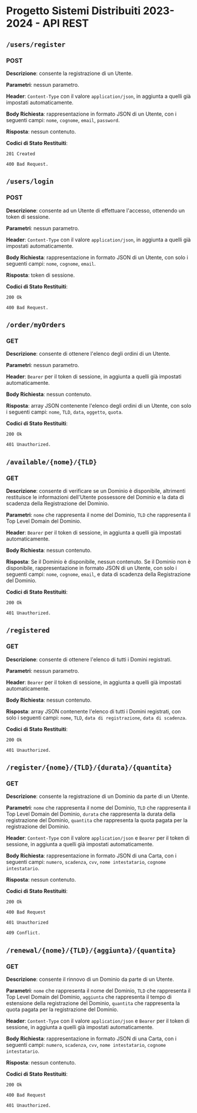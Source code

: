 # Progetto Sistemi Distribuiti 2023-2024 - API REST

## `/users/register`
### POST
**Descrizione**: consente la registrazione di un Utente.

**Parametri**: nessun parametro.

**Header**: `Content-Type` con il valore `application/json`, in aggiunta a quelli già impostati automaticamente.

**Body Richiesta**: rappresentazione in formato JSON di un Utente, con i seguenti campi: `nome`, `cognome`, `email`, `password`.

**Risposta**: nessun contenuto.

**Codici di Stato Restituiti**:

    201 Created

    400 Bad Request.



## `/users/login`
### POST
**Descrizione**: consente ad un Utente di effettuare l'accesso, ottenendo un token di sessione.

**Parametri**: nessun parametro.

**Header**: `Content-Type` con il valore `application/json`, in aggiunta a quelli già impostati automaticamente.

**Body Richiesta**: rappresentazione in formato JSON di un Utente, con solo i seguenti campi: `nome`, `cognome`, `email`.

**Risposta**: token di sessione.

**Codici di Stato Restituiti**:
    
    200 Ok
    
    400 Bad Request.



## `/order/myOrders`
### GET
**Descrizione**: consente di ottenere l'elenco degli ordini di un Utente.

**Parametri**: nessun parametro.

**Header**: `Bearer` per il token di sessione, in aggiunta a quelli già impostati automaticamente.

**Body Richiesta**: nessun contenuto.

**Risposta**: array JSON contenente l'elenco degli ordini di un Utente, con solo i seguenti campi: `nome`, `TLD`, `data`, `oggetto`, `quota`.

**Codici di Stato Restituiti**:
    
    200 Ok
    
    401 Unauthorized.



## `/available/{nome}/{TLD}`
### GET
**Descrizione**: consente di verificare se un Dominio è disponibile, altrimenti restituisce le informazioni dell'Utente possessore del Dominio e la data di scadenza della Registrazione del Dominio.

**Parametri**: `nome` che rappresenta il nome del Dominio, `TLD` che rappresenta il Top Level Domain del Dominio.

**Header**: `Bearer` per il token di sessione, in aggiunta a quelli già impostati automaticamente.

**Body Richiesta**: nessun contenuto.

**Risposta**: Se il Dominio è disponibile, nessun contenuto. Se il Dominio non è disponibile, rappresentazione in formato JSON di un Utente, con solo i seguenti campi: `nome`, `cognome`, `email`, e data di scadenza della Registrazione del Dominio.

**Codici di Stato Restituiti**:
    
    200 Ok
    
    401 Unauthorized.



## `/registered`
### GET
**Descrizione**: consente di ottenere l'elenco di tutti i Domini registrati.

**Parametri**: nessun parametro.

**Header**: `Bearer` per il token di sessione, in aggiunta a quelli già impostati automaticamente.

**Body Richiesta**: nessun contenuto.

**Risposta**: array JSON contenente l'elenco di tutti i Domini registrati, con solo i seguenti campi: `nome`, `TLD`, `data di registrazione`, `data di scadenza`.

**Codici di Stato Restituiti**:

    200 Ok
    
    401 Unauthorized.



## `/register/{nome}/{TLD}/{durata}/{quantita}`
### GET
**Descrizione**: consente la registrazione di un Dominio da parte di un Utente.

**Parametri**: `nome` che rappresenta il nome del Dominio, `TLD` che rappresenta il Top Level Domain del Dominio, `durata` che rappresenta la durata della registrazione del Dominio, `quantita` che rappresenta la quota pagata per la registrazione del Dominio.

**Header**: `Content-Type` con il valore `application/json` e `Bearer` per il token di sessione, in aggiunta a quelli già impostati automaticamente.

**Body Richiesta**: rappresentazione in formato JSON di una Carta, con i seguenti campi: `numero`, `scadenza`, `cvv`, `nome intestatario`, `cognome intestatario`.

**Risposta**: nessun contenuto.

**Codici di Stato Restituiti**:
    
    200 Ok
    
    400 Bad Request
    
    401 Unauthorized
    
    409 Conflict.



## `/renewal/{nome}/{TLD}/{aggiunta}/{quantita}`
### GET
**Descrizione**: consente il rinnovo di un Dominio da parte di un Utente.

**Parametri**: `nome` che rappresenta il nome del Dominio, `TLD` che rappresenta il Top Level Domain del Dominio, `aggiunta` che rappresenta il tempo di estensione della registrazione del Dominio, `quantita` che rappresenta la quota pagata per la registrazione del Dominio.

**Header**: `Content-Type` con il valore `application/json` e `Bearer` per il token di sessione, in aggiunta a quelli già impostati automaticamente.

**Body Richiesta**: rappresentazione in formato JSON di una Carta, con i seguenti campi: `numero`, `scadenza`, `cvv`, `nome intestatario`, `cognome intestatario`.

**Risposta**: nessun contenuto.

**Codici di Stato Restituiti**:
    
    200 Ok
    
    400 Bad Request
    
    401 Unauthorized.